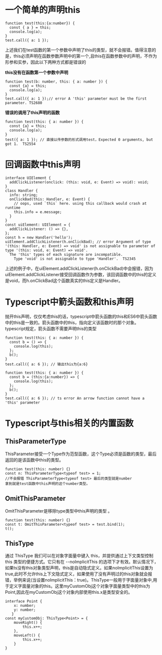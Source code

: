 # 一个简单的声明this
```
function test(this:{a:number}) {
  const { a } = this;
  console.log(a);
}
test.call({ a: 1 });
```
上述我们在test函数的第一个参数中声明了this的类型，就不会报错。值得注意的是，this必须声明在函数参数声明中的第一个,且this在函数参数中的声明，不作为形参和实参，因此以下两种方式都是错误的

**this没有在函数第一个参数中声明**
```
function test(b: number, this: { a: number }) {
  const {a} = this;
  console.log(a);
}
test.call({ a: 1 });// error A 'this' parameter must be the first parameter. TS2680

```
**错误的调用了this声明的函数**
```
function test(this: { a: number }) {
  const {a} = this;
  console.log(a);
}
test({ a: 1 }); // 直接以传参数的形式调用test，Expected 0 arguments, but got 1.  TS2554

```
# 回调函数中this声明

```
interface UIElement {
  addClickListener(onclick: (this: void, e: Event) => void): void;
}
class Handler {
  info: string;
  onClickBad(this: Handler, e: Event) {
    // oops, used `this` here. using this callback would crash at runtime
    this.info = e.message;
  }
}
const uiElement: UIElement = {
  addClickListener: () => {},
};
const h = new Handler('hello');
uiElement.addClickListener(h.onClickBad); // error Argument of type '(this: Handler, e: Event) => void' is not assignable to parameter of type '(this: void, e: Event) => void'.
  The 'this' types of each signature are incompatible.
    Type 'void' is not assignable to type 'Handler'.  TS2345
```
上述的例子中，在uiElement.addClickListener(h.onClickBad)中会报错，因为uiElement.addClickListener接受回调函数作为参数，该回调函数中的this的定义是void，而h.onClickBad这个函数真实的this定义是Handler。

# Typescript中箭头函数和this声明
抛开this声明，仅仅考虑this的话，typescript中箭头函数的this和ES6中箭头函数中的this是一致的。箭头函数中的this，指向定义该函数时的那个对象。typescript规定，箭头函数不需要声明this的类型
```
function test(this: { a: number }) {
  const b = () => {
    console.log(this);
  };
  b();
}
test.call({ a: 6 }); // 输出this为{a:6}

function test(this: { a: number }) {
  const b = (this:{a:number}) => {
    console.log(this);
  };
  b();
}
test.call({ a: 6 }); // ts error An arrow function cannot have a 'this' parameter

```
# Typescript与this相关的内置函数

## ThisParameterType
ThisParameter接受一个Type作为范型函数，这个Type必须是函数的类型，最后返回的是该函数中this的类型。

```
function test(this: number) {}
const n: ThisParameterType<typeof test> = 1;
//不会报错 ThisParameterType<typeof test> 最后的类型就是number
拿到就是test函数中this声明的这个number类型。
```
## OmitThisParameter
OmitThisParameter是移除type类型中this声明的类型 。
```
function test(this: number) {}
const t: OmitThisParameter<typeof test> = test.bind(1);
t();
```
## ThisType
通过 ThisType 我们可以在对象字面量中键入 this，并提供通过上下文类型控制 this 类型的便捷方式。它只有在 --noImplicitThis 的选项下才有效。默认情况下，如果ts没有this对象类型声明，this是自动隐式定义。如果noImplicitThis设置为true,此时不允许this上下文隐式定义，如果使用了没有声明过的this对象就会报错，举例来说(当设置noImplicitThis：true)。ThisType一般用于字面量对象中,用于定义字面量对象的this。这里myCustomObj这个对象字面量类型中的this为Point,因此在myCustomObj这个对象内部使用this.x是类型安全的。
```
interface Point {
    x: number;
    y: number;
   }
const myCustomObj: ThisType<Point> = {
    moveRight() {
        this.x++;
    },
    moveLeft() {
        this.x++;
    }
}

```
